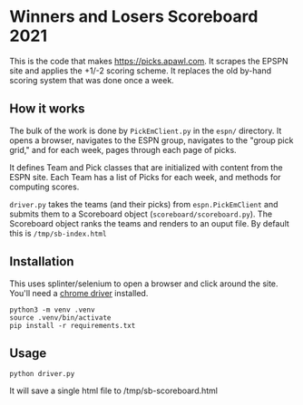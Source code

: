 # Winners and Losers Scoreboard 2021

This is the code that makes https://picks.apawl.com. It scrapes the EPSPN site and applies the +1/-2 scoring scheme. It replaces the old by-hand scoring system that was done once a week.

## How it works

The bulk of the work is done by `PickEmClient.py` in the `espn/` directory. It opens a browser, navigates to the ESPN group, navigates to the "group pick grid," and for each week, pages through each page of picks.

It defines Team and Pick classes that are initialized with content from the ESPN site. Each Team has a list of Picks for each week, and methods for computing scores.

`driver.py` takes the teams (and their picks) from `espn.PickEmClient` and submits them to a Scoreboard object (`scoreboard/scoreboard.py`). The Scoreboard object ranks the teams and renders to an ouput file. By default this is `/tmp/sb-index.html`

## Installation

This uses splinter/selenium to open a browser and click around the site. You'll need a [chrome driver](https://sites.google.com/chromium.org/driver/) installed.

```
python3 -m venv .venv
source .venv/bin/activate
pip install -r requirements.txt
```

## Usage

```
python driver.py
```

It will save a single html file to /tmp/sb-scoreboard.html
